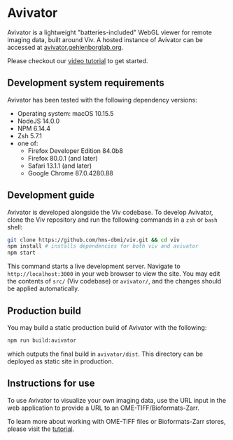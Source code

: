 # Avivator

Avivator is a lightweight "batteries-included" WebGL viewer for remote imaging data, built around Viv. 
A hosted instance of Avivator can be accessed at  [avivator.gehlenborglab.org]( avivator.gehlenborglab.org ).

Please checkout our [video tutorial](https://www.youtube.com/watch?v=_GES8BTzyWc) to get started.

## Development system requirements

Avivator has been tested with the following dependency versions:
- Operating system: macOS 10.15.5
- NodeJS 14.0.0
- NPM 6.14.4
- Zsh 5.7.1
- one of:
    - Firefox Developer Edition 84.0b8
    - Firefox 80.0.1 (and later)
    - Safari 13.1.1 (and later)
    - Google Chrome 87.0.4280.88


## Development guide

Avivator is developed alongside the Viv codebase. To develop Avivator, clone
the Viv repository and run the following commands in a `zsh` or `bash` shell:

```sh
git clone https://github.com/hms-dbmi/viv.git && cd viv
npm install # installs dependencies for both viv and avivator
npm start
```


This command starts a live development server. Navigate to `http://localhost:3000`
in your web browser to view the site. You may edit the contents of `src/` (Viv codebase) 
or `avivator/`, and the changes should be applied automatically.

## Production build

You may build a static production build of Avivator with the following:

```sh
npm run build:avivator
```

which outputs the final build in `avivator/dist`. This directory can be deployed as
static site in production.

## Instructions for use

To use Avivator to visualize your own imaging data, use the URL input in the web application to provide a URL to an OME-TIFF/Bioformats-Zarr.

To learn more about working with OME-TIFF files or Bioformats-Zarr stores, please visit the [tutorial](../tutorial/README.md).
